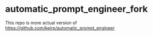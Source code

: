 # automatic_prompt_engineer_fork
This repo is more actual version of https://github.com/keirp/automatic_prompt_engineer 
